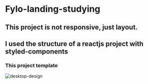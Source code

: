 # Fylo-landing-studying

## This project is not responsive, just layout.

## I used the structure of a reactjs project with styled-components

### This project template
![desktop-design](https://user-images.githubusercontent.com/59845705/130802430-e20b49d1-8e1a-41bf-8e88-d6936db89206.jpg)


